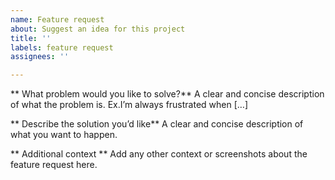 ```yaml
---
name: Feature request
about: Suggest an idea for this project
title: ''
labels: feature request
assignees: ''

---
```


** What problem would you like to solve?**
A clear and concise description of what the problem is. Ex.I’m always frustrated when […]

** Describe the solution you’d like**
A clear and concise description of what you want to happen.

** Additional context **
Add any other context or screenshots about the feature request here.
